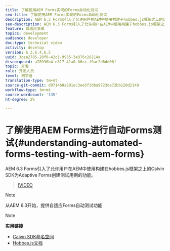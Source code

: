 ```yaml
---
title: 了解使用AEM Forms实现的Forms自动化测试
seo-title: 了解使用AEM Forms实现的Forms自动化测试
description: AEM 6.3 Forms引入了允许用户在AEM中使用构建于hobbes.js框架之上的Calvin SDK在中为Adaptive Forms创建测试用例的功能
seo-description: AEM 6.3 Forms引入了允许用户在AEM中使用构建于hobbes.js框架之上的Calvin SDK在中为Adaptive Forms创建测试用例的功能
feature: 自适应表单
topics: development
audience: developer
doc-type: technical video
activity: develop
version: 6.3,6.4,6.5
uuid: 3cea2785-28f0-42c1-9935-3e876c28214a
discoiquuid: a78936b4-e817-41a0-86cc-f9ac2d6dd08f
topic: 开发
role: 开发人员
level: 初学者
translation-type: tm+mt
source-git-commit: d9714b9a291ec3ee5f3dba9723de72bb120d2149
workflow-type: tm+mt
source-wordcount: '135'
ht-degree: 2%

---
```



# 了解使用AEM Forms进行自动Forms测试{#understanding-automated-forms-testing-with-aem-forms}

AEM 6.3 Forms引入了允许用户在AEM中使用构建在hobbes.js框架之上的Calvin SDK为Adaptive Forms创建测试用例的功能。

>[!VIDEO](https://video.tv.adobe.com/v/19700/)

>[!NOTE]
>
>从AEM 6.3开始，提供自适应Forms自动测试功能

>[!NOTE]
>
>**实用链接**
>
>* [Calvin SDK命名空间](https://helpx.adobe.com/aem-forms/6-3/calvin-sdk-javascript-api/calvin.html)
>* [Hobbes.js文档](https://docs.adobe.com/docs/en/aem/6-3/develop/ref/test-api/index.html)

